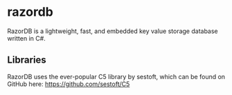 razordb
=======

RazorDB is a lightweight, fast, and embedded key value storage database written in C#.

Libraries
--------------
RazorDB uses the ever-popular C5 library by sestoft, which can be found on GitHub here: https://github.com/sestoft/C5
